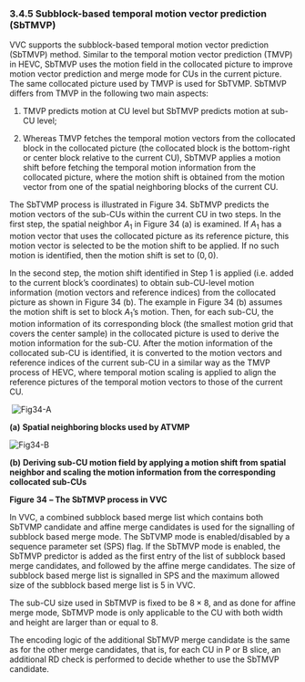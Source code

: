 ### 3.4.5    Subblock-based temporal motion vector prediction (SbTMVP) 

VVC supports the subblock-based temporal motion vector prediction (SbTMVP) method. Similar to the temporal motion vector prediction (TMVP) in HEVC, SbTMVP uses the motion field in the collocated picture to improve motion vector prediction and merge mode for CUs in the current picture. The same collocated picture used by TMVP is used for SbTVMP. SbTMVP differs from TMVP in the following two main aspects: 

1. TMVP predicts motion at CU level but SbTMVP predicts motion at sub-CU level; 

2. Whereas TMVP fetches the temporal motion vectors from the collocated block in the collocated picture (the collocated block is the bottom-right or center block relative to the current CU), SbTMVP applies a motion shift before fetching the temporal motion information from the collocated picture, where the motion shift is obtained from the motion vector from one of the spatial neighboring blocks of the current CU. 

The SbTVMP process is illustrated in Figure 34. SbTMVP predicts the motion vectors of the sub-CUs within the current CU in two steps. In the first step, the spatial neighbor $A_1$ in Figure 34 (a) is examined. If $A_1$ has a motion vector that uses the collocated picture as its reference picture, this motion vector is selected to be the motion shift to be applied. If no such motion is identified, then the motion shift is set to $(0, 0)$. 

In the second step, the motion shift identified in Step 1 is applied (i.e. added to the current block’s coordinates) to obtain sub-CU-level motion information (motion vectors and reference indices) from the collocated picture as shown in Figure 34 (b). The example in Figure 34 (b) assumes the motion shift is set to block $A_1$’s motion. Then, for each sub-CU, the motion information of its corresponding block (the smallest motion grid that covers the center sample) in the collocated picture is used to derive the motion information for the sub-CU. After the motion information of the collocated sub-CU is identified, it is converted to the motion vectors and reference indices of the current sub-CU in a similar way as the TMVP process of HEVC, where temporal motion scaling is applied to align the reference pictures of the temporal motion vectors to those of the current CU. 

​                               ![Fig34-A](\imgs\Fig34-A.png)

**(a)**  **Spatial neighboring blocks used by ATVMP**

 ![Fig34-B](\imgs\Fig34-B.png)

**(b)** **Deriving sub-CU motion field by applying a motion shift from spatial neighbor and scaling the motion information from the corresponding collocated sub-CUs** 

**Figure** **34** **– The SbTMVP process in VVC** 



In VVC, a combined subblock based merge list which contains both SbTVMP candidate and affine merge candidates is used for the signalling of subblock based merge mode. The SbTVMP mode is enabled/disabled by a sequence parameter set (SPS) flag. If the SbTMVP mode is enabled, the SbTMVP predictor is added as the first entry of the list of subblock based merge candidates, and followed by the affine merge candidates. The size of subblock based merge list is signalled in SPS and the maximum allowed size of the subblock based merge list is $5$ in VVC. 

The sub-CU size used in SbTMVP is fixed to be $8 \times 8$, and as done for affine merge mode, SbTMVP mode is only applicable to the CU with both width and height are larger than or equal to $8$.

The encoding logic of the additional SbTMVP merge candidate is the same as for the other merge candidates, that is, for each CU in P or B slice, an additional RD check is performed to decide whether to use the SbTMVP candidate.